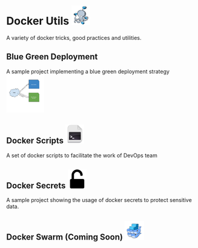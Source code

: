 # Docker Utils <a href="README.md"><img src="/images/logo-compose.png" alt="alt text" width="50px" height="50px"></a>
A variety of docker tricks, good practices and utilities. 

## Blue Green Deployment
A sample project implementing a blue green deployment strategy
<a href="/blue-green-deployment"><img src="/images/bg-deploy.png" alt="alt text" width="100px" height="100px"></a>

## Docker Scripts <a href="/docker-scripts"><img src="/images/script.png" alt="alt text" width="50px" height="50px"></a>
A set of docker scripts to facilitate the work of DevOps team

## Docker Secrets <a href="/docker-secret"><img src="/images/secret.png" alt="alt text" width="50px" height="50px"></a>
A sample project showing the usage of docker secrets to protect sensitive data.

## Docker Swarm (Coming Soon) <a href="/docker-swarm"><img src="/images/swarm.png" alt="alt text" width="50px" height="50px"></a>